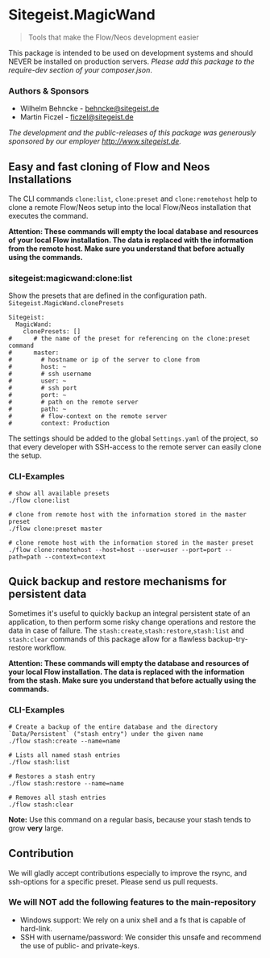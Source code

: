 # Sitegeist.MagicWand

> Tools that make the Flow/Neos development easier

This package is intended to be used on development systems and should NEVER be
installed on production servers. *Please add this package to the require-dev
section of your composer.json*.

### Authors & Sponsors

* Wilhelm Behncke - behncke@sitegeist.de
* Martin Ficzel - ficzel@sitegeist.de

*The development and the public-releases of this package was generously sponsored by our employer http://www.sitegeist.de.*

## Easy and fast cloning of Flow and Neos Installations

The CLI commands `clone:list`, `clone:preset` and `clone:remotehost` help to
clone a remote Flow/Neos setup into the local Flow/Neos installation that executes the command.

**Attention: These commands will empty the local database and resources of your local Flow installation.
The data is replaced with the information from the remote host. Make sure you understand that before actually
using the commands.**

### sitegeist:magicwand:clone:list

Show the presets that are defined in the configuration path. `Sitegeist.MagicWand.clonePresets`

```
Sitegeist:
  MagicWand:
    clonePresets: []
#      # the name of the preset for referencing on the clone:preset command
#      master:
#        # hostname or ip of the server to clone from
#        host: ~
#        # ssh username
#        user: ~
#        # ssh port
#        port: ~
#        # path on the remote server
#        path: ~
#        # flow-context on the remote server  
#        context: Production
```

The settings should be added to the global `Settings.yaml` of the project, so that every
developer with SSH-access to the remote server can easily clone the setup.

### CLI-Examples
```
# show all available presets
./flow clone:list

# clone from remote host with the information stored in the master preset
./flow clone:preset master

# clone remote host with the information stored in the master preset
./flow clone:remotehost --host=host --user=user --port=port --path=path --context=context
```

## Quick backup and restore mechanisms for persistent data

Sometimes it's useful to quickly backup an integral persistent state of an application, to then perform some risky
change operations and restore the data in case of failure. The `stash:create`,`stash:restore`,`stash:list` and
`stash:clear` commands of this package allow for a flawless backup-try-restore workflow.

**Attention: These commands will empty the database and resources of your local Flow installation.
The data is replaced with the information from the stash. Make sure you understand that before actually using
the commands.**

### CLI-Examples
```
# Create a backup of the entire database and the directory `Data/Persistent` ("stash entry") under the given name
./flow stash:create --name=name

# Lists all named stash entries
./flow stash:list

# Restores a stash entry
./flow stash:restore --name=name

# Removes all stash entries
./flow stash:clear
```
**Note:** Use this command on a regular basis, because your stash tends to grow **very** large.

## Contribution

We will gladly accept contributions especially to improve the rsync, and ssh-options for a specific preset. Please send us pull requests.

### We will NOT add the following features to the main-repository

* Windows support: We rely on a unix shell and a fs that is capable of hard-link.
* SSH with username/password: We consider this unsafe and recommend the use of public- and private-keys.
